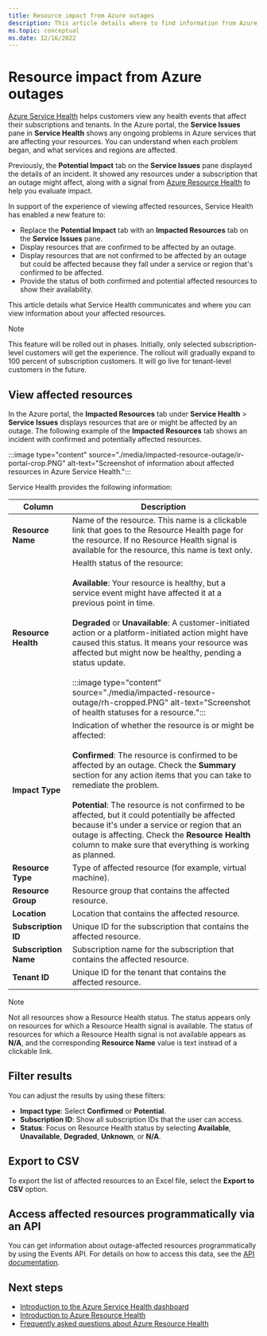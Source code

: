 ```yaml
---
title: Resource impact from Azure outages
description: This article details where to find information from Azure Service Health about how Azure outages might affect your resources.
ms.topic: conceptual
ms.date: 12/16/2022
---
```


# Resource impact from Azure outages

[Azure Service Health](https://azure.microsoft.com/get-started/azure-portal/service-health/) helps customers view any health events that affect their subscriptions and tenants. In the Azure portal, the **Service Issues** pane in **Service Health** shows any ongoing problems in Azure services that are affecting your resources. You can understand when each problem began, and what services and regions are affected. 

Previously, the **Potential Impact** tab on the **Service Issues** pane displayed the details of an incident. It showed any resources under a subscription that an outage might affect, along with a signal from [Azure Resource Health](../service-health/resource-health-overview.md) to help you evaluate impact.

In support of the experience of viewing affected resources, Service Health has enabled a new feature to:

- Replace the **Potential Impact** tab with an **Impacted Resources** tab on the **Service Issues** pane.
- Display resources that are confirmed to be affected by an outage.
- Display resources that are not confirmed to be affected by an outage but could be affected because they fall under a service or region that's confirmed to be affected.
- Provide the status of both confirmed and potential affected resources to show their availability.

This article details what Service Health communicates and where you can view information about your affected resources.

>[!Note]
>This feature will be rolled out in phases. Initially, only selected subscription-level customers will get the experience. The rollout will gradually expand to 100 percent of subscription customers. It will go live for tenant-level customers in the future.

## View affected resources

In the Azure portal, the **Impacted Resources** tab under **Service Health** > **Service Issues** displays resources that are or might be affected by an outage. The following example of the **Impacted Resources** tab shows an incident with confirmed and potentially affected resources.

:::image type="content" source="./media/impacted-resource-outage/ir-portal-crop.PNG" alt-text="Screenshot of information about affected resources in Azure Service Health.":::

Service Health provides the following information:

|Column  |Description |
|---------|---------|
|**Resource Name**|Name of the resource. This name is a clickable link that goes to the Resource Health page for the resource. If no Resource Health signal is available for the resource, this name is text only.|
|**Resource Health**|Health status of the resource: <br><br>**Available**: Your resource is healthy, but a service event might have affected it at a previous point in time. <br><br>**Degraded** or **Unavailable**: A customer-initiated action or a platform-initiated action might have caused this status. It means your resource was affected but might now be healthy, pending a status update. <br><br>:::image type="content" source="./media/impacted-resource-outage/rh-cropped.PNG" alt-text="Screenshot of health statuses for a resource.":::|
|**Impact Type**|Indication of whether the resource is or might be affected: <br><br>**Confirmed**: The resource is confirmed to be affected by an outage. Check the **Summary** section for any action items that you can take to remediate the problem. <br><br>**Potential**: The resource is not confirmed to be affected, but it could potentially be affected because it's under a service or region that an outage is affecting. Check the **Resource Health** column to make sure that everything is working as planned.|
|**Resource Type**|Type of affected resource (for example, virtual machine).|
|**Resource Group**|Resource group that contains the affected resource.|
|**Location**|Location that contains the affected resource.|
|**Subscription ID**|Unique ID for the subscription that contains the affected resource.|
|**Subscription Name**|Subscription name for the subscription that contains the affected resource.|
|**Tenant ID**|Unique ID for the tenant that contains the affected resource.|

>[!Note]
>Not all resources show a Resource Health status. The status appears only on resources for which a Resource Health signal is available. The status of resources for which a Resource Health signal is not available appears as **N/A**, and the corresponding **Resource Name** value is text instead of a clickable link.

## Filter results

You can adjust the results by using these filters:

- **Impact type**: Select **Confirmed** or **Potential**.
- **Subscription ID**: Show all subscription IDs that the user can access.
- **Status**: Focus on Resource Health status by selecting **Available**, **Unavailable**, **Degraded**, **Unknown**, or **N/A**.

## Export to CSV

To export the list of affected resources to an Excel file, select the **Export to CSV** option.

## Access affected resources programmatically via an API

You can get information about outage-affected resources programmatically by using the Events API. For details on how to access this data, see the [API documentation](/rest/api/resourcehealth/2022-05-01/impacted-resources/list-by-subscription-id-and-event-id?tabs=HTTP). 

## Next steps
-  [Introduction to the Azure Service Health dashboard](service-health-overview.md)
- [Introduction to Azure Resource Health](resource-health-overview.md)
- [Frequently asked questions about Azure Resource Health](resource-health-faq.yml)
